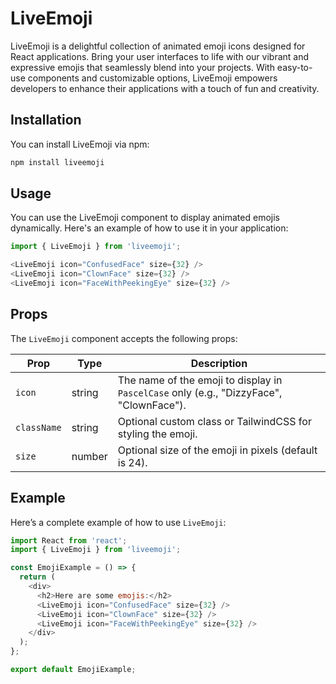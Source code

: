 
# LiveEmoji

LiveEmoji is a delightful collection of animated emoji icons designed for React applications. Bring your user interfaces to life with our vibrant and expressive emojis that seamlessly blend into your projects. With easy-to-use components and customizable options, LiveEmoji empowers developers to enhance their applications with a touch of fun and creativity.


## Installation

You can install LiveEmoji via npm:

```bash
npm install liveemoji
```
    
## Usage

You can use the LiveEmoji component to display animated emojis dynamically. Here's an example of how to use it in your application:

```javascript
import { LiveEmoji } from 'liveemoji';
```
```javascript
<LiveEmoji icon="ConfusedFace" size={32} />
<LiveEmoji icon="ClownFace" size={32} />
<LiveEmoji icon="FaceWithPeekingEye" size={32} />
```
## Props

The `LiveEmoji` component accepts the following props:

| Prop       | Type    | Description                                                      |
|------------|---------|------------------------------------------------------------------|
| `icon`     | string  | The name of the emoji to display in `PascelCase` only (e.g., "DizzyFace", "ClownFace").     |
| `className`| string  | Optional custom class or TailwindCSS for styling the emoji.                    |
| `size`     | number  | Optional size of the emoji in pixels (default is 24).          |

## Example

Here’s a complete example of how to use `LiveEmoji`:

```javascript
import React from 'react';
import { LiveEmoji } from 'liveemoji';

const EmojiExample = () => {
  return (
    <div>
      <h2>Here are some emojis:</h2>
      <LiveEmoji icon="ConfusedFace" size={32} />
      <LiveEmoji icon="ClownFace" size={32} />
      <LiveEmoji icon="FaceWithPeekingEye" size={32} />
    </div>
  );
};

export default EmojiExample;

```


